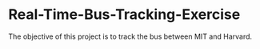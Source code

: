 # Real-Time-Bus-Tracking-Exercise
The objective of this project is to track the bus between MIT and Harvard.
